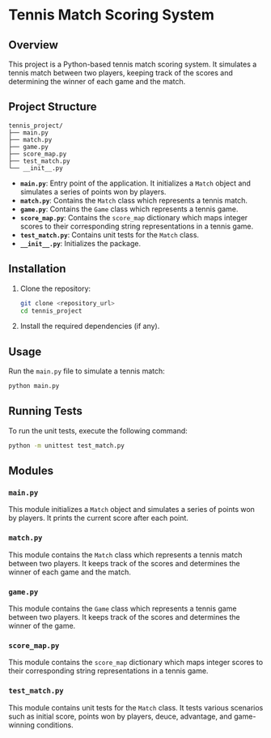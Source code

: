 # Tennis Match Scoring System

## Overview

This project is a Python-based tennis match scoring system. It simulates a tennis match between two players, keeping track of the scores and determining the winner of each game and the match.

## Project Structure

```
tennis_project/
├── main.py
├── match.py
├── game.py
├── score_map.py
├── test_match.py
└── __init__.py
```

- **`main.py`**: Entry point of the application. It initializes a `Match` object and simulates a series of points won by players.
- **`match.py`**: Contains the `Match` class which represents a tennis match.
- **`game.py`**: Contains the `Game` class which represents a tennis game.
- **`score_map.py`**: Contains the `score_map` dictionary which maps integer scores to their corresponding string representations in a tennis game.
- **`test_match.py`**: Contains unit tests for the `Match` class.
- **`__init__.py`**: Initializes the package.

## Installation

1. Clone the repository:
    ```sh
    git clone <repository_url>
    cd tennis_project
    ```

2. Install the required dependencies (if any).

## Usage

Run the `main.py` file to simulate a tennis match:

```sh
python main.py
```

## Running Tests

To run the unit tests, execute the following command:

```sh
python -m unittest test_match.py
```

## Modules

### `main.py`

This module initializes a `Match` object and simulates a series of points won by players. It prints the current score after each point.

### `match.py`

This module contains the `Match` class which represents a tennis match between two players. It keeps track of the scores and determines the winner of each game and the match.

### `game.py`

This module contains the `Game` class which represents a tennis game between two players. It keeps track of the scores and determines the winner of the game.

### `score_map.py`

This module contains the `score_map` dictionary which maps integer scores to their corresponding string representations in a tennis game.

### `test_match.py`

This module contains unit tests for the `Match` class. It tests various scenarios such as initial score, points won by players, deuce, advantage, and game-winning conditions.

